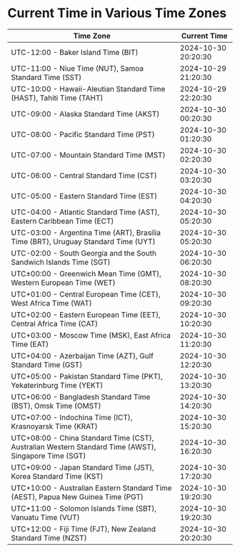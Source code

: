 # Current Time in Various Time Zones

| Time Zone | Current Time |
|-----------|--------------|
| UTC-12:00 - Baker Island Time (BIT) | 2024-10-30 20:20:30 |
| UTC-11:00 - Niue Time (NUT), Samoa Standard Time (SST) | 2024-10-29 21:20:30 |
| UTC-10:00 - Hawaii-Aleutian Standard Time (HAST), Tahiti Time (TAHT) | 2024-10-29 22:20:30 |
| UTC-09:00 - Alaska Standard Time (AKST) | 2024-10-30 00:20:30 |
| UTC-08:00 - Pacific Standard Time (PST) | 2024-10-30 01:20:30 |
| UTC-07:00 - Mountain Standard Time (MST) | 2024-10-30 02:20:30 |
| UTC-06:00 - Central Standard Time (CST) | 2024-10-30 03:20:30 |
| UTC-05:00 - Eastern Standard Time (EST) | 2024-10-30 04:20:30 |
| UTC-04:00 - Atlantic Standard Time (AST), Eastern Caribbean Time (ECT) | 2024-10-30 05:20:30 |
| UTC-03:00 - Argentina Time (ART), Brasília Time (BRT), Uruguay Standard Time (UYT) | 2024-10-30 05:20:30 |
| UTC-02:00 - South Georgia and the South Sandwich Islands Time (SGT) | 2024-10-30 06:20:30 |
| UTC±00:00 - Greenwich Mean Time (GMT), Western European Time (WET) | 2024-10-30 08:20:30 |
| UTC+01:00 - Central European Time (CET), West Africa Time (WAT) | 2024-10-30 09:20:30 |
| UTC+02:00 - Eastern European Time (EET), Central Africa Time (CAT) | 2024-10-30 10:20:30 |
| UTC+03:00 - Moscow Time (MSK), East Africa Time (EAT) | 2024-10-30 11:20:30 |
| UTC+04:00 - Azerbaijan Time (AZT), Gulf Standard Time (GST) | 2024-10-30 12:20:30 |
| UTC+05:00 - Pakistan Standard Time (PKT), Yekaterinburg Time (YEKT) | 2024-10-30 13:20:30 |
| UTC+06:00 - Bangladesh Standard Time (BST), Omsk Time (OMST) | 2024-10-30 14:20:30 |
| UTC+07:00 - Indochina Time (ICT), Krasnoyarsk Time (KRAT) | 2024-10-30 15:20:30 |
| UTC+08:00 - China Standard Time (CST), Australian Western Standard Time (AWST), Singapore Time (SGT) | 2024-10-30 16:20:30 |
| UTC+09:00 - Japan Standard Time (JST), Korea Standard Time (KST) | 2024-10-30 17:20:30 |
| UTC+10:00 - Australian Eastern Standard Time (AEST), Papua New Guinea Time (PGT) | 2024-10-30 19:20:30 |
| UTC+11:00 - Solomon Islands Time (SBT), Vanuatu Time (VUT) | 2024-10-30 19:20:30 |
| UTC+12:00 - Fiji Time (FJT), New Zealand Standard Time (NZST) | 2024-10-30 20:20:30 |
